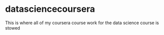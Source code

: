 # datasciencecoursera
This is where all of my coursera course work for the data science course is stowed
